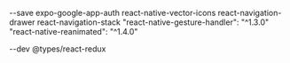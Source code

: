 --save
expo-google-app-auth
react-native-vector-icons
react-navigation-drawer
react-navigation-stack
"react-native-gesture-handler": "^1.3.0"
"react-native-reanimated": "^1.4.0"


--dev
@types/react-redux
